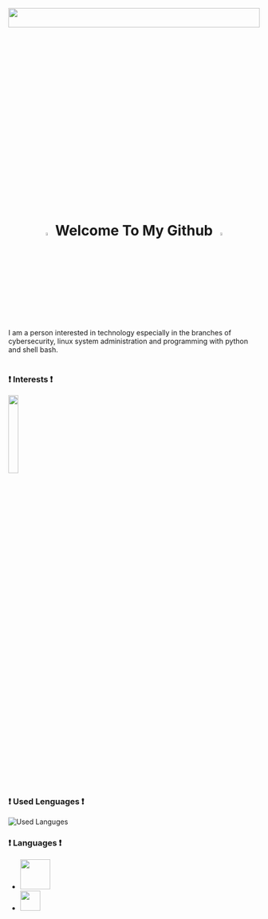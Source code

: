 <p align="center"><img width="100%" height="10%" src="https://www.bu.edu/hic/files/2021/04/ai-top-banner.jpeg"></p>
<h1 align="center">
  <img src="https://cdn.pixabay.com/photo/2017/06/25/03/07/trim-2439529_1280.png" width="4%">
    <b>Welcome To My Github</b>
  <img src="https://cdn.pixabay.com/photo/2017/06/25/03/07/trim-2439529_1280.png" width="4%">
</h1>
<br>
<article>
  I am a person interested in technology especially in the branches of cybersecurity, linux system administration and programming with python and shell bash.</article>
<br>

### ❗ Interests ❗
<a href="https://www.debian.org/index.es.html"><img src="https://www.vectorlogo.zone/logos/debian/debian-ar21.svg" height="20%" width="20%"></a>

### ❗ Used Lenguages ❗
![Used Languges](https://github-readme-stats.vercel.app/api/top-langs/?username=argon3x&theme=react&layout=compact)

### ❗ Languages ❗
- <a href="#"><img height="60" src="https://www.vectorlogo.zone/logos/python/python-ar21.svg"></a>
- <a href="#"><img height="40" src="https://www.vectorlogo.zone/logos/gnu_bash/gnu_bash-official.svg"></a>
